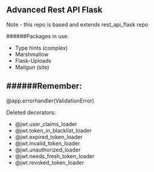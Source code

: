## Advanced Rest API Flask

Note - this repo is based and extends rest_api_flask repo

######Packages in use:
- Type hints (complex)
- Marshmallow
- Flask-Uploads
- Mailgun (site)


######Remember:
- 
@app.errorhandler(ValidationError)

Deleted decorators:
 - @jwt.user_claims_loader
 - @jwt.token_in_blacklist_loader
 - @jwt.expired_token_loader
 - @jwt.invalid_token_loader
 - @jwt.unauthorized_loader
 - @jwt.needs_fresh_token_loader
 - @jwt.revoked_token_loader
